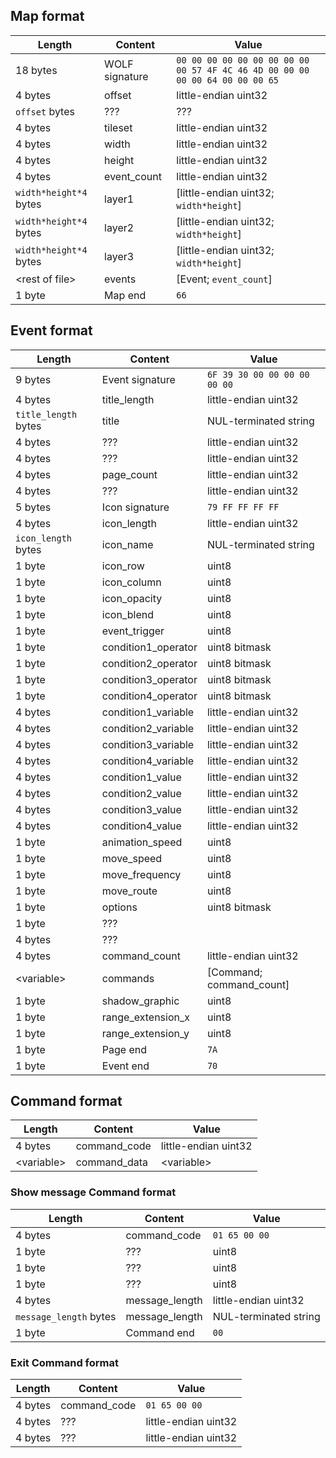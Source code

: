 ## Map format

| Length                 | Content        | Value                                                                        |
|------------------------|----------------|------------------------------------------------------------------------------|
| 18 bytes               | WOLF signature | `00 00 00 00 00 00 00 00 00 00 57 4F 4C 46 4D 00 00 00 00 00 64 00 00 00 65` |
| 4 bytes                | offset         | little-endian uint32                                                         |
| `offset` bytes         | ???            | ???                                                                          |
| 4 bytes                | tileset        | little-endian uint32                                                         |
| 4 bytes                | width          | little-endian uint32                                                         |
| 4 bytes                | height         | little-endian uint32                                                         |
| 4 bytes                | event_count    | little-endian uint32                                                         |
| `width*height*4` bytes | layer1         | [little-endian uint32; `width*height`]                                       |
| `width*height*4` bytes | layer2         | [little-endian uint32; `width*height`]                                       |
| `width*height*4` bytes | layer3         | [little-endian uint32; `width*height`]                                       |
| \<rest of file>        | events         | [Event; `event_count`]                                                       |
| 1 byte                 | Map end        | `66`                                                                         |


## Event format

| Length               | Content             | Value                        |
|----------------------|---------------------|------------------------------|
| 9 bytes              | Event signature     | `6F 39 30 00 00 00 00 00 00` |
| 4 bytes              | title_length        | little-endian uint32         |
| `title_length` bytes | title               | NUL-terminated string        |
| 4 bytes              | ???                 | little-endian uint32         |
| 4 bytes              | ???                 | little-endian uint32         |
| 4 bytes              | page_count          | little-endian uint32         |
| 4 bytes              | ???                 | little-endian uint32         |
| 5 bytes              | Icon signature      | `79 FF FF FF FF`             |
| 4 bytes              | icon_length         | little-endian uint32         |
| `icon_length` bytes  | icon_name           | NUL-terminated string        |
| 1 byte               | icon_row            | uint8                        |
| 1 byte               | icon_column         | uint8                        |
| 1 byte               | icon_opacity        | uint8                        |
| 1 byte               | icon_blend          | uint8                        |
| 1 byte               | event_trigger       | uint8                        |
| 1 byte               | condition1_operator | uint8 bitmask                |
| 1 byte               | condition2_operator | uint8 bitmask                |
| 1 byte               | condition3_operator | uint8 bitmask                |
| 1 byte               | condition4_operator | uint8 bitmask                |
| 4 bytes              | condition1_variable | little-endian uint32         |
| 4 bytes              | condition2_variable | little-endian uint32         |
| 4 bytes              | condition3_variable | little-endian uint32         |
| 4 bytes              | condition4_variable | little-endian uint32         |
| 4 bytes              | condition1_value    | little-endian uint32         |
| 4 bytes              | condition2_value    | little-endian uint32         |
| 4 bytes              | condition3_value    | little-endian uint32         |
| 4 bytes              | condition4_value    | little-endian uint32         |
| 1 byte               | animation_speed     | uint8                        |
| 1 byte               | move_speed          | uint8                        |
| 1 byte               | move_frequency      | uint8                        |
| 1 byte               | move_route          | uint8                        |
| 1 byte               | options             | uint8 bitmask                |
| 1 byte               | ???                 |                              |
| 4 bytes              | ???                 |                              |
| 4 bytes              | command_count       | little-endian uint32         |
| \<variable>          | commands            | [Command; command_count]     |
| 1 byte               | shadow_graphic      | uint8                        |
| 1 byte               | range_extension_x   | uint8                        |
| 1 byte               | range_extension_y   | uint8                        |
| 1 byte               | Page end            | `7A`                         |
| 1 byte               | Event end           | `70`                         |

## Command format
| Length      | Content      | Value                |
|-------------|--------------|----------------------|
| 4 bytes     | command_code | little-endian uint32 |
| \<variable> | command_data | \<variable>          |

### Show message Command format

| Length                 | Content        | Value                 |
|------------------------|----------------|-----------------------|
| 4 bytes                | command_code   | `01 65 00 00`         |
| 1 byte                 | ???            | uint8                 |
| 1 byte                 | ???            | uint8                 |
| 1 byte                 | ???            | uint8                 |
| 4 bytes                | message_length | little-endian uint32  |
| `message_length` bytes | message_length | NUL-terminated string |
| 1 byte                 | Command end    | `00`                  |

### Exit Command format
| Length  | Content      | Value                 |
|---------|--------------|-----------------------|
| 4 bytes | command_code | `01 65 00 00`         |
| 4 bytes | ???          | little-endian uint32  |
| 4 bytes | ???          | little-endian uint32  |
